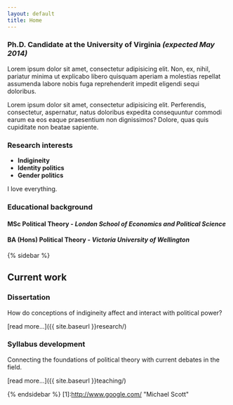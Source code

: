 ```yaml
---
layout: default
title: Home
---
```


### Ph.D. Candidate at the University of Virginia *(expected May 2014)*

Lorem ipsum dolor sit amet, consectetur adipisicing elit. Non, ex, nihil, pariatur minima ut explicabo libero quisquam aperiam a molestias repellat assumenda labore nobis fuga reprehenderit impedit eligendi sequi doloribus.

Lorem ipsum dolor sit amet, consectetur adipisicing elit. Perferendis, consectetur, aspernatur, natus doloribus expedita consequuntur commodi earum ea eos eaque praesentium non dignissimos? Dolore, quas quis cupiditate non beatae sapiente.

### Research interests

- **Indigineity**
- **Identity politics**
- **Gender politics**

I love everything.

### Educational background

#### **MSc Political Theory** - *London School of Economics and Political Science*

#### **BA (Hons) Political Theory** - *Victoria University of Wellington*


{% sidebar %}
## Current work

### Dissertation

How do conceptions of indigineity affect and interact with political power?

[read more...]({{ site.baseurl }}research/)

### Syllabus development

Connecting the foundations of political theory with current debates in the field.

[read more...]({{ site.baseurl }}teaching/)

{% endsidebar %}
[1]:http://www.google.com/ "Michael Scott" 
